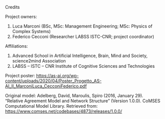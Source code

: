 Credits 

Project owners: 
1.	Luca Marconi (BSc, MSc: Management Engineering; MSc: Physics of Complex Systems)
2.	Federico Cecconi (Researcher LABSS ISTC-CNR; project coordinator)

Affiliations: 
1.	Advanced School in Artificial Intelligence, Brain, Mind and Society, science2mind Association
2.	LABSS – ISTC – CNR Institute of Cognitive Sciences and Technologies

Project poster:
https://as-ai.org/wp-content/uploads/2020/04/Poster_Progetto_AS-AI_II_MarconiLuca_CecconiFederico.pdf

Original model: 
Adelberg, David, Maroulis, Spiro (2016, January 29). 
“Relative Agreement Model and Network Structure” (Version 1.0.0). 
CoMSES Computational Model Library. 
Retrieved from: https://www.comses.net/codebases/4873/releases/1.0.0/


